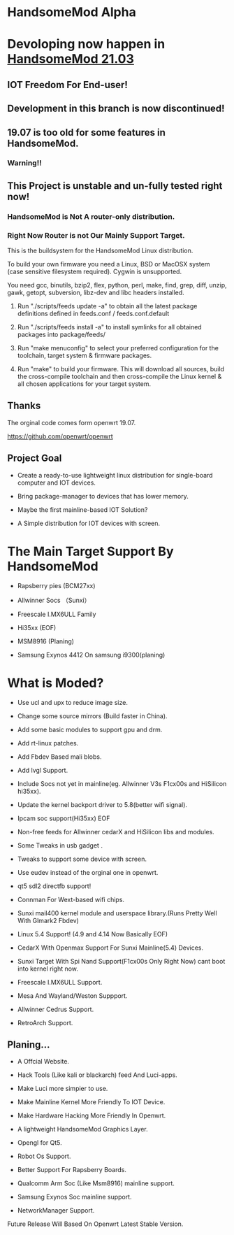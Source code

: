 # HandsomeMod Alpha
# Devoloping now happen in [HandsomeMod 21.03](https://github.com/HandsomeMod/HandsomeMod)
## IOT Freedom For End-user!
## Development in this branch is now discontinued!
## 19.07 is too old for some features in HandsomeMod.
### Warning!!
## This Project is unstable and un-fully tested right now!
### HandsomeMod is Not A router-only distribution.
### Right Now Router is not Our Mainly Support Target.

This is the buildsystem for the HandsomeMod Linux distribution.

To build your own firmware you need a Linux, BSD or MacOSX system (case
sensitive filesystem required). Cygwin is unsupported.

You need gcc, binutils, bzip2, flex, python, perl, make, find, grep, diff,
unzip, gawk, getopt, subversion, libz-dev and libc headers installed.

1. Run "./scripts/feeds update -a" to obtain all the latest package definitions
defined in feeds.conf / feeds.conf.default

2. Run "./scripts/feeds install -a" to install symlinks for all obtained
packages into package/feeds/

3. Run "make menuconfig" to select your preferred configuration for the
toolchain, target system & firmware packages.

4. Run "make" to build your firmware. This will download all sources, build
the cross-compile toolchain and then cross-compile the Linux kernel & all
chosen applications for your target system.

## Thanks

The orginal code comes form openwrt 19.07.

https://github.com/openwrt/openwrt

## Project Goal

- Create a ready-to-use lightweight linux distribution for single-board computer and IOT devices.

- Bring package-manager to devices that has lower memory.

- Maybe the first mainline-based IOT Solution?

- A Simple distribution for IOT devices with screen.

#  The Main Target Support By HandsomeMod

- Rapsberry pies (BCM27xx)

- Allwinner Socs （Sunxi）

- Freescale I.MX6ULL Family

- Hi35xx (EOF)

- MSM8916 (Planing)

- Samsung Exynos 4412 On samsung i9300(planing)


#  What is Moded?

- Use ucl and upx to reduce image size.

- Change some source mirrors (Build faster in China).

- Add some basic modules to support gpu and drm.

- Add rt-linux patches.

- Add Fbdev Based mali blobs.

- Add lvgl Support.

- Include Socs not yet in mainline(eg. Allwinner V3s F1cx00s and HiSilicon hi35xx).

- Update the kernel backport driver to 5.8(better wifi signal).

- Ipcam soc support(Hi35xx) EOF

- Non-free feeds for Allwinner cedarX and HiSilicon libs and modules.

- Some Tweaks in usb gadget .

- Tweaks to support some device with screen.

- Use eudev instead of the orginal one in openwrt.

- qt5 sdl2 directfb support!

- Connman For Wext-based wifi chips.

- Sunxi mail400 kernel module and userspace library.(Runs Pretty Well With Glmark2 Fbdev)

- Linux 5.4 Support! (4.9 and 4.14 Now Basically EOF)

- CedarX With Openmax Support For Sunxi Mainline(5.4) Devices.

- Sunxi Target With Spi Nand Support(F1cx00s Only Right Now) cant boot into kernel right now.

- Freescale I.MX6ULL Support.

- Mesa And Wayland/Weston Suppport.

- Allwinner Cedrus Support. 

- RetroArch Support.

## Planing... 

- A Offcial Website.

- Hack Tools (Like kali or blackarch) feed And Luci-apps.

- Make Luci more simpier to use.

- Make Mainline Kernel More Friendly To IOT Device.

- Make Hardware Hacking More Friendly In Openwrt.

- A lightweight HandsomeMod Graphics Layer.

- Opengl for Qt5.

- Robot Os Support.

- Better Support For Rapsberry Boards.

- Qualcomm Arm Soc (Like Msm8916) mainline support.

- Samsung Exynos Soc mainline support.

- NetworkManager Support.

Future Release Will Based On Openwrt Latest Stable Version.

